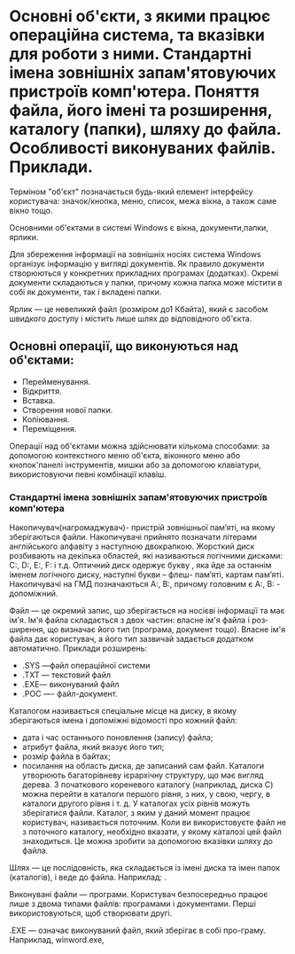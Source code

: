 # Основні об'єкти, з якими працює операційна система, та вказівки для роботи з ними. Стандартні імена зовнішніх запам'ятовуючих пристроїв комп'ютера. Поняття файла, його імені та розширення, каталогу (папки), шляху до файла. Особливості виконуваних файлів. Приклади.

Терміном "об'єкт" позначається будь-який елемент інтерфейсу користувача: значок/кнопка, меню, список, межа вікна, а також саме вікно тощо.

Основними об'єктами в системі Windows є вікна, документи,папки, ярлики.

Для збереження інформації на зовнішніх носіях система Windows організує інформацію у вигляді документів. Як правило документи створюються у конкретних прикладних програмах (додатках). Окремі документи складаються у папки, причому кожна папка може містити в собі як документи, так і вкладені папки.

Ярлик — це невеликий файл (розміром до1 Кбайта), який є засобом швидкого доступу і містить лише шлях до відповідного об'єкта.
## Основні операції, що виконуються над об'єктами:
- Перейменування.
- Відкриття.
- Вставка.
- Створення нової папки.
- Копіювання.
- Переміщення.

Операції над об'єктами можна здійснювати кількома спосо­бами: за допомогою контекстного меню об'єкта, віконного меню або кнопок'панелі інструментів, мишки або за допомогою кла­віатури, використовуючи певні комбінації клавіш.
### Стандартні імена зовнішніх запам'ятовуючих пристроїв комп'ютера

Накопичувач(нагромаджувач)- пристрій зовнішньої пам’яті, на якому зберігаються файли.
Накопичувачі прийнято позначати літерами англійського алфавіту з наступною двокрапкою.
Жорсткий диск розбивають на декілька областей, які називаються логічними дисками: С:, D:, Е:, F: і т.д.
Оптичний диск одержує букву , яка йде за останнім іменем логічного диску, наступні букви – флеш- пам’яті, картам пам’яті.
Накопичувачі на ГМД позначаються А:, В:, причому головним є А:, В: - допоміжний.

Файл — це окремий запис, що зберігається на носієві інформації та має ім'я.
Ім'я файла складається з двох частин: власне ім'я файла і роз­ширення, що визначає його тип (програма, документ тощо). Власне ім'я файла дає користувач, а його тип зазвичай задається додатком автоматично. Приклади розширень:
- .SYS —файл операційної системи
- .ТХТ — текстовий файл
- .ЕХЕ— виконуваний файл
- .РОС —- файл-документ.

Каталогом називається спеціальне місце на диску, в якому зберігаються імена і допоміжні відомості про кожний файл:
- дата і час останнього поновлення (запису) файла;
- атрибут файла, який вказує його тип;
- розмір файла в байтах;
- посилання на об­ласть диска, де записаний сам файл.
Каталоги утворюють багаторівневу ієрархічну структуру, що має вигляд дерева. З початкового кореневого каталогу (наприк­лад, диска С) можна перейти в каталоги першого рівня, з них, у свою, чергу, в каталоги другого рівня і т. д. У каталогах усіх рівнів можуть зберігатися файли.
Каталог, з яким у даний момент працює користувач, називає­ться поточним. Коли ви використовуєте файл не з поточного ка­талогу, необхідно вказати, у якому каталозі цей файл знаходить­ся. Це можна зробити за допомогою вказівки шляху до файла.

Шлях — це послідовність, яка складається із імені диска та імен папок (каталогів), і веде до файла. Наприклад: .

Виконувані файли — програми. Користувач безпосередньо працює лише з двома типами файлів: програмами і документами. Перші використовуються, щоб створювати другі.

.ЕХЕ — означає виконуваний файл, який зберігає в собі про-граму. Наприклад, winword.ехе,

